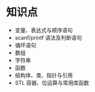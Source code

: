 # 知识点

- 变量、表达式与顺序语句
- scanf/printf 语法及判断语句
- 循环语句
- 数组
- 字符串
- 函数
- 结构体、类、指针与引用
- STL 容器、位运算与常用库函数
